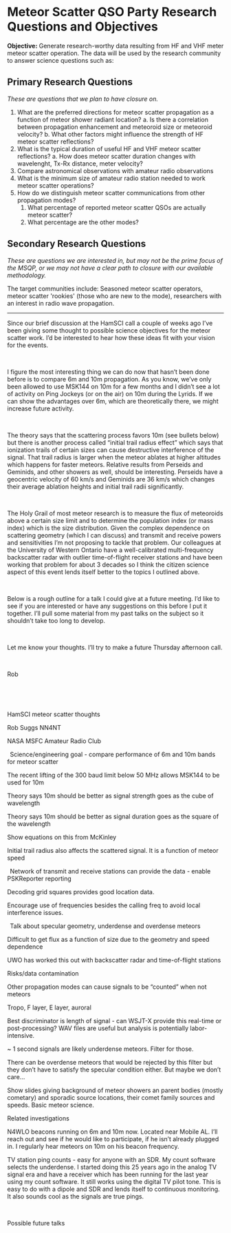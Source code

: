 # Meteor Scatter QSO Party Research Questions and Objectives

**Objective:** Generate research-worthy data resulting from HF and VHF meter meteor scatter operation. The data will be used by the research community to answer science questions such as:

## Primary Research Questions
*These are questions that we plan to have closure on.*
1. What are the preferred directions for meteor scatter propagation as a function of meteor shower radiant location?
   a. Is there a correlation between propagation enhancement and meteoroid size or meteoroid velocity?
   b. What other factors might influence the strength of HF meteor scatter reflections?
2. What is the typical duration of useful HF and VHF meteor scatter reflections?
   a. How does meteor scatter duration changes with wavelenght, Tx-Rx distance, meter velocity?
6. Compare astronomical observations with amateur radio observations
7. What is the minimum size of amateur radio station needed to work meteor scatter operations?
8. How do we distinguish meteor scatter communications from other propagation modes?
   1. What percentage of reported meteor scatter QSOs are actually meteor scatter?
   2. What percentage are the other modes?
  
## Secondary Research Questions
*These are questions we are interested in, but may not be the prime focus of the MSQP, or we may not have a clear path to closure with our available methodology.*

The target communities include: Seasoned meteor scatter operators, meteor scatter 'rookies' (those who are new to the mode), researchers with an interest in radio wave propagation.  

-----
Since our brief discussion at the HamSCI call a couple of weeks ago I’ve been giving some thought to possible science objectives for the meteor scatter work. I’d be interested to hear how these ideas fit with your vision for the events. 

  

I figure the most interesting thing we can do now that hasn’t been done before is to compare 6m and 10m propagation. As you know, we’ve only been allowed to use MSK144 on 10m for a few months and I didn’t see a lot of activity on Ping Jockeys (or on the air) on 10m during the Lyrids. If we can show the advantages over 6m, which are theoretically there, we might increase future activity. 

  

The theory says that the scattering process favors 10m (see bullets below) but there is another process called “initial trail radius effect” which says that ionization trails of certain sizes can cause destructive interference of the signal. That trail radius is larger when the meteor ablates at higher altitudes which happens for faster meteors. Relative results from Perseids and Geminids, and other showers as well, should be interesting. Perseids have a geocentric velocity of 60 km/s and Geminids are 36 km/s which changes their average ablation heights and initial trail radii significantly. 

  

The Holy Grail of most meteor research is to measure the flux of meteoroids above a certain size limit and to determine the population index (or mass index) which is the size distribution. Given the complex dependence on scattering geometry (which I can discuss) and transmit and receive powers and sensitivities I’m not proposing to tackle that problem. Our colleagues at the University of Western Ontario have a well-calibrated multi-frequency backscatter radar with outlier time-of-flight receiver stations and have been working that problem for about 3 decades so I think the citizen science aspect of this event lends itself better to the topics I outlined above. 

  

Below is a rough outline for a talk I could give at a future meeting. I’d like to see if you are interested or have any suggestions on this before I put it together. I’ll pull some material from my past talks on the subject so it shouldn’t take too long to develop. 

  

Let me know your thoughts. I’ll try to make a future Thursday afternoon call. 

  

Rob 

  

  

HamSCI meteor scatter thoughts 

Rob Suggs NN4NT 

NASA MSFC Amateur Radio Club 

  
Science/engineering goal - compare performance of 6m and 10m bands for meteor scatter 

The recent lifting of the 300 baud limit below 50 MHz allows MSK144 to be used for 10m 

Theory says 10m should be better as signal strength goes as the cube of wavelength 

Theory says 10m should be better as signal duration goes as the square of the wavelength 

Show equations on this from McKinley 

Initial trail radius also affects the scattered signal. It is a function of meteor speed 

  
Network of transmit and receive stations can provide the data - enable PSKReporter reporting 

Decoding grid squares provides good location data. 

Encourage use of frequencies besides the calling freq to avoid local interference issues. 

  
Talk about specular geometry, underdense and overdense meteors 

Difficult to get flux as a function of size due to the geometry and speed dependence 

UWO has worked this out with backscatter radar and time-of-flight stations 


Risks/data contamination 

Other propagation modes can cause signals to be “counted” when not meteors 

Tropo, F layer, E layer, auroral 

Best discriminator is length of signal - can WSJT-X provide this real-time or post-processing? WAV files are useful but analysis is potentially labor-intensive. 

~ 1 second signals are likely underdense meteors. Filter for those.  

There can be overdense meteors that would be rejected by this filter but they don’t have to satisfy the specular condition either. But maybe we don’t care... 


Show slides giving background of meteor showers an parent bodies (mostly cometary) and sporadic source locations, their comet family sources and speeds. Basic meteor science. 


Related investigations 

N4WLO beacons running on 6m and 10m now. Located near Mobile AL. I’ll reach out and see if he would like to participate, if he isn’t already plugged in. I regularly hear meteors on 10m on his beacon frequency. 

TV station ping counts - easy for anyone with an SDR. My count software selects the underdense. I started doing this 25 years ago in the analog TV signal era and have a receiver which has been running for the last year using my count software. It still works using the digital TV pilot tone. This is easy to do with a dipole and SDR and lends itself to continuous monitoring. It also sounds cool as the signals are true pings.  

  

Possible future talks 
